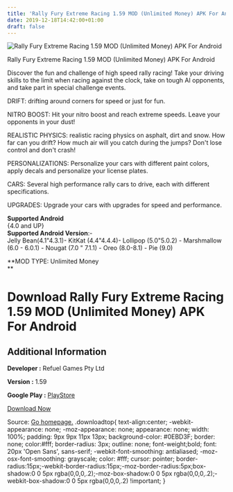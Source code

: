 ```yaml
---
title: 'Rally Fury Extreme Racing 1.59 MOD (Unlimited Money) APK For Android'
date: 2019-12-18T14:42:00+01:00
draft: false
---
```


![Rally Fury Extreme Racing 1.59 MOD (Unlimited Money) APK For Android](https://i0.wp.com/apkhome.net/wp-content/uploads/2019/12/Rally-Fury-Extreme-Racing-1.59-MOD-Unlimited-Money.png "Rally Fury Extreme Racing 1.59 MOD (Unlimited Money) APK For Android")

  

Rally Fury Extreme Racing 1.59 MOD (Unlimited Money) APK For Android

Discover the fun and challenge of high speed rally racing! Take your driving skills to the limit when racing against the clock, take on tough AI opponents, and take part in special challenge events.

DRIFT: drifting around corners for speed or just for fun.

NITRO BOOST: Hit your nitro boost and reach extreme speeds. Leave your opponents in your dust!

REALISTIC PHYSICS: realistic racing physics on asphalt, dirt and snow. How far can you drift? How much air will you catch during the jumps? Don't lose control and don't crash!

PERSONALIZATIONS: Personalize your cars with different paint colors, apply decals and personalize your license plates.

CARS: Several high performance rally cars to drive, each with different specifications.

UPGRADES: Upgrade your cars with upgrades for speed and performance.

**Supported Android**  
{4.0 and UP}  
**Supported Android Version**:-  
Jelly Bean(4.1"4.3.1)- KitKat (4.4"4.4.4)- Lollipop (5.0"5.0.2) - Marshmallow (6.0 - 6.0.1) - Nougat (7.0 " 7.1.1) - Oreo (8.0-8.1) - Pie (9.0)

**MOD TYPE: Unlimited Money  
**

Download Rally Fury Extreme Racing 1.59 MOD (Unlimited Money) APK For Android
=============================================================================

Additional Information
----------------------

**Developer :** Refuel Games Pty Ltd

**Version :** 1.59

**Google Play :** [PlayStore](https://play.google.com/store/apps/details?id=com.refuelgames.rally)

  

[Download Now](https://store4app.co/post/rally-fury-extreme-racing-1-59-mod-unlimited-money-apk-for-android_1576676465)

  
Source: [Go homepage.](https://store4app.co/post/rally-fury-extreme-racing-1-59-mod-unlimited-money-apk-for-android_1576676465) .downloadtop{ text-align:center; -webkit-appearance: none; -moz-appearance: none; appearance: none; width: 100%; padding: 9px 9px 11px 13px; background-color: #0EBD3F; border: none; color:#fff; border-radius: 3px; outline: none; font-weight;bold; font: 20px 'Open Sans', sans-serif; -webkit-font-smoothing: antialiased; -moz-osx-font-smoothing: grayscale; color: #fff; cursor: pointer; border-radius:15px;-webkit-border-radius:15px;-moz-border-radius:5px;box-shadow:0 0 5px rgba(0,0,0,.2);-moz-box-shadow:0 0 5px rgba(0,0,0,.2);-webkit-box-shadow:0 0 5px rgba(0,0,0,.2) !important; }